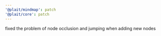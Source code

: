 ```yaml
---
'@plait/mindmap': patch
'@plait/core': patch
---
```


fixed the problem of node occlusion and jumping when adding new nodes
